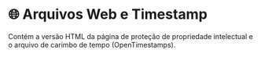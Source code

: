 # 🌐 Arquivos Web e Timestamp

Contém a versão HTML da página de proteção de propriedade intelectual e o arquivo de carimbo de tempo (OpenTimestamps).
